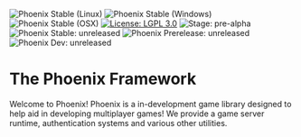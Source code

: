 ![Phoenix Stable (Linux)](https://github.com/SkySwimmer/Phoenix/actions/workflows/build-linux.yml/badge.svg) ![Phoenix Stable (Windows)](https://github.com/SkySwimmer/Phoenix/actions/workflows/build-windows.yml/badge.svg) ![Phoenix Stable (OSX)](https://github.com/SkySwimmer/Phoenix/actions/workflows/build-osx.yml/badge.svg) [![License: LGPL 3.0](https://img.shields.io/badge/License-LGPL%203.0-darkgreen.svg)](https://www.gnu.org/licenses/lgpl-3.0.html) ![Stage: pre-alpha](https://img.shields.io/badge/Stage-pre--alpha-red) ![Phoenix Stable: unreleased](https://img.shields.io/badge/Phoenix%20Stable-unreleased-darkred) ![Phoenix Prerelease: unreleased](https://img.shields.io/badge/Phoenix%20Prerelease-unreleased-darkred) ![Phoenix Dev: unreleased](https://img.shields.io/badge/Phoenix%20Dev-unreleased-darkred)


# The Phoenix Framework
Welcome to Phoenix! Phoenix is a in-development game library designed to help aid in developing multiplayer games! We provide a game server runtime, authentication systems and various other utilities.

